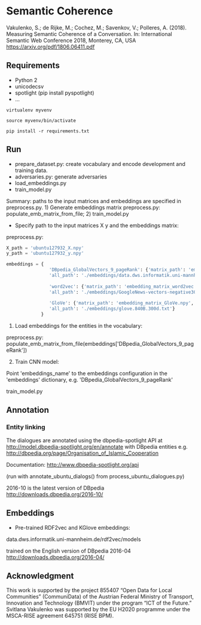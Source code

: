 # Semantic Coherence


Vakulenko, S.; de Rijke, M.; Cochez, M.; Savenkov, V.; Polleres, A. (2018). Measuring Semantic Coherence of a Conversation. In: International Semantic Web Conference 2018, Monterey, CA, USA https://arxiv.org/pdf/1806.06411.pdf


## Requirements

* Python 2
* unicodecsv
* spotlight (pip install pyspotlight)
* ...

```
virtualenv myvenv

source myvenv/bin/activate

pip install -r requirements.txt
```


## Run

* prepare_dataset.py: create vocabulary and encode development and training data.
* adversaries.py: generate adversaries
* load_embeddings.py
* train_model.py



Summary: paths to the input matrices and embeddings are specified in preprocess.py. 1) Generate embeddings matrix preprocess.py: populate_emb_matrix_from_file; 2) train_model.py

* Specify path to the input matrices X y and the embeddings matrix:

preprocess.py:

```python
X_path = 'ubuntu127932_X.npy'
y_path = 'ubuntu127932_y.npy'

embeddings = {
                'DBpedia_GlobalVectors_9_pageRank': {'matrix_path': 'embedding_matrix_DBpedia_GloVe_9PR.npy', 'dims' : 200,
                'all_path': './embeddings/data.dws.informatik.uni-mannheim.de/rdf2vec/models/DBpedia/2016-04/GlobalVectors/9_pageRank/DBpediaVecotrs200_20Shuffle.txt'},
                
                'word2vec': {'matrix_path': 'embedding_matrix_word2vec.npy', 'dims' : 300,
                'all_path': './embeddings/GoogleNews-vectors-negative300.bin'},
                
                'GloVe': {'matrix_path': 'embedding_matrix_GloVe.npy', 'dims' : 300,
                'all_path': './embeddings/glove.840B.300d.txt'}
             }
```

1. Load embeddings for the entities in the vocabulary:

preprocess.py: populate_emb_matrix_from_file(embeddings['DBpedia_GlobalVectors_9_pageRank'])

2. Train CNN model:

Point 'embeddings_name' to the embeddings configuration in the 'embeddings' dictionary, e.g. 'DBpedia_GlobalVectors_9_pageRank'

train_model.py



## Annotation

### Entity linking

The dialogues are annotated using the dbpedia-spotlight API at http://model.dbpedia-spotlight.org/en/annotate with DBpedia entities e.g. http://dbpedia.org/page/Organisation_of_Islamic_Cooperation

Documentation: http://www.dbpedia-spotlight.org/api

(run with annotate_ubuntu_dialogs() from process_ubuntu_dialogues.py)

2016-10 is the latest version of DBpedia
http://downloads.dbpedia.org/2016-10/


## Embeddings

* Pre-trained RDF2vec and KGlove embeddings:

data.dws.informatik.uni-mannheim.de/rdf2vec/models

trained on the English version of DBpedia 2016-04
http://downloads.dbpedia.org/2016-04/

## Acknowledgment

This work is supported by the project 855407 “Open Data for Local Communities” (CommuniData) of the Austrian Federal Ministry of Transport, Innovation and Technology (BMVIT) under the program “ICT of the Future.” Svitlana Vakulenko was supported by the EU H2020 programme under the MSCA-RISE agreement 645751 (RISE BPM).
